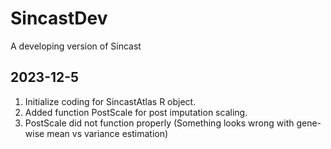 # SincastDev
A developing version of Sincast

## 2023-12-5
1. Initialize coding for SincastAtlas R object.
2. Added function PostScale for post imputation scaling.
3. PostScale did not function properly (Something looks wrong with gene-wise mean vs variance estimation)

